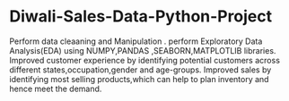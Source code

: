 # Diwali-Sales-Data-Python-Project
Perform data cleaaning and Manipulation .
perform Exploratory Data Analysis(EDA) using NUMPY,PANDAS ,SEABORN,MATPLOTLIB libraries.
Improved customer experience by identifying potential customers across different states,occupation,gender and age-groups.
Improved sales by identifying most selling products,which can help to plan inventory and hence meet the demand.

